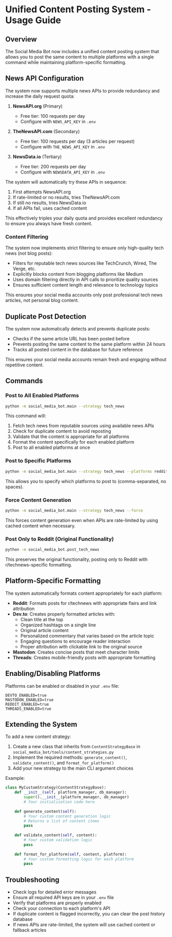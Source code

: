 # Unified Content Posting System - Usage Guide

## Overview

The Social Media Bot now includes a unified content posting system that allows you to post the same content to multiple platforms with a single command while maintaining platform-specific formatting.

## News API Configuration

The system now supports multiple news APIs to provide redundancy and increase the daily request quota:

1. **NewsAPI.org** (Primary)
   - Free tier: 100 requests per day
   - Configure with `NEWS_API_KEY` in `.env`

2. **TheNewsAPI.com** (Secondary)
   - Free tier: 100 requests per day (3 articles per request)
   - Configure with `THE_NEWS_API_KEY` in `.env`

3. **NewsData.io** (Tertiary)
   - Free tier: 200 requests per day
   - Configure with `NEWSDATA_API_KEY` in `.env`

The system will automatically try these APIs in sequence:
1. First attempts NewsAPI.org
2. If rate-limited or no results, tries TheNewsAPI.com
3. If still no results, tries NewsData.io
4. If all APIs fail, uses cached content

This effectively triples your daily quota and provides excellent redundancy to ensure you always have fresh content.

### Content Filtering

The system now implements strict filtering to ensure only high-quality tech news (not blog posts):

- Filters for reputable tech news sources like TechCrunch, Wired, The Verge, etc.
- Explicitly blocks content from blogging platforms like Medium
- Uses domain filtering directly in API calls to prioritize quality sources
- Ensures sufficient content length and relevance to technology topics

This ensures your social media accounts only post professional tech news articles, not personal blog content.

## Duplicate Post Detection

The system now automatically detects and prevents duplicate posts:

- Checks if the same article URL has been posted before
- Prevents posting the same content to the same platform within 24 hours
- Tracks all posted content in the database for future reference

This ensures your social media accounts remain fresh and engaging without repetitive content.

## Commands

### Post to All Enabled Platforms

```bash
python -m social_media_bot.main --strategy tech_news
```

This command will:
1. Fetch tech news from reputable sources using available news APIs
2. Check for duplicate content to avoid reposting
3. Validate that the content is appropriate for all platforms
4. Format the content specifically for each enabled platform
5. Post to all enabled platforms at once

### Post to Specific Platforms

```bash
python -m social_media_bot.main --strategy tech_news --platforms reddit,devto,mastodon
```

This allows you to specify which platforms to post to (comma-separated, no spaces).

### Force Content Generation

```bash
python -m social_media_bot.main --strategy tech_news --force
```

This forces content generation even when APIs are rate-limited by using cached content when necessary.

### Post Only to Reddit (Original Functionality)

```bash
python -m social_media_bot.post_tech_news
```

This preserves the original functionality, posting only to Reddit with r/technews-specific formatting.

## Platform-Specific Formatting

The system automatically formats content appropriately for each platform:

- **Reddit**: Formats posts for r/technews with appropriate flairs and link attribution
- **Dev.to**: Creates properly formatted articles with:
  - Clean title at the top
  - Organized hashtags on a single line
  - Original article content
  - Personalized commentary that varies based on the article topic
  - Engaging questions to encourage reader interaction
  - Proper attribution with clickable link to the original source
- **Mastodon**: Creates concise posts that meet character limits
- **Threads**: Creates mobile-friendly posts with appropriate formatting

## Enabling/Disabling Platforms

Platforms can be enabled or disabled in your `.env` file:

```
DEVTO_ENABLED=true
MASTODON_ENABLED=true
REDDIT_ENABLED=true
THREADS_ENABLED=true
```

## Extending the System

To add a new content strategy:

1. Create a new class that inherits from `ContentStrategyBase` in `social_media_bot/tools/content_strategies.py`
2. Implement the required methods: `generate_content()`, `validate_content()`, and `format_for_platform()`
3. Add your new strategy to the main CLI argument choices

Example:

```python
class MyCustomStrategy(ContentStrategyBase):
    def __init__(self, platform_manager, db_manager):
        super().__init__(platform_manager, db_manager)
        # Your initialization code here
        
    def generate_content(self):
        # Your custom content generation logic
        # Returns a list of content items
        pass
        
    def validate_content(self, content):
        # Your custom validation logic
        pass
        
    def format_for_platform(self, content, platform):
        # Your custom formatting logic for each platform
        pass
```

## Troubleshooting

- Check logs for detailed error messages
- Ensure all required API keys are in your `.env` file
- Verify that platforms are properly enabled
- Check your connection to each platform's API
- If duplicate content is flagged incorrectly, you can clear the post history database
- If news APIs are rate-limited, the system will use cached content or fallback articles 